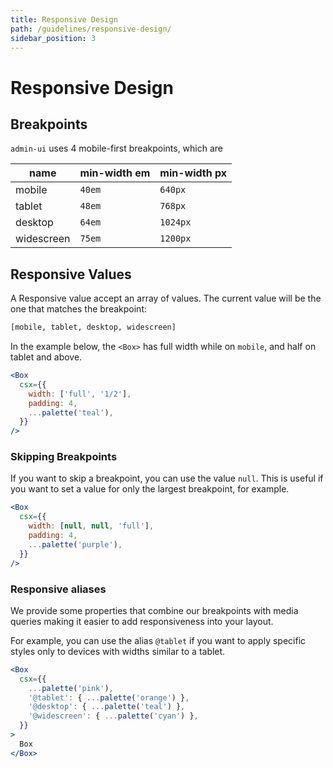 ```yaml
---
title: Responsive Design
path: /guidelines/responsive-design/
sidebar_position: 3
---
```


# Responsive Design

## Breakpoints

`admin-ui` uses 4 mobile-first breakpoints, which are

| name       | min-width em | min-width px |
| ---------- | ------------ | ------------ |
| mobile     | `40em`       | `640px`      |
| tablet     | `48em`       | `768px`      |
| desktop    | `64em`       | `1024px`     |
| widescreen | `75em`       | `1200px`     |

## Responsive Values

A Responsive value accept an array of values. The current value will be the one that matches the breakpoint:

```sh
[mobile, tablet, desktop, widescreen]
```

In the example below, the `<Box>` has full width while on `mobile`, and half on tablet and above.

```jsx live
<Box
  csx={{
    width: ['full', '1/2'],
    padding: 4,
    ...palette('teal'),
  }}
/>
```

### Skipping Breakpoints

If you want to skip a breakpoint, you can use the value `null`. This is useful if you want to set a value for only the largest breakpoint, for example.

```jsx live
<Box
  csx={{
    width: [null, null, 'full'],
    padding: 4,
    ...palette('purple'),
  }}
/>
```

### Responsive aliases

We provide some properties that combine our breakpoints with media queries making it easier to add responsiveness into your layout.

For example, you can use the alias `@tablet` if you want to apply specific styles only to devices with widths similar to a tablet.

```jsx live
<Box
  csx={{
    ...palette('pink'),
    '@tablet': { ...palette('orange') },
    '@desktop': { ...palette('teal') },
    '@widescreen': { ...palette('cyan') },
  }}
>
  Box
</Box>
```
